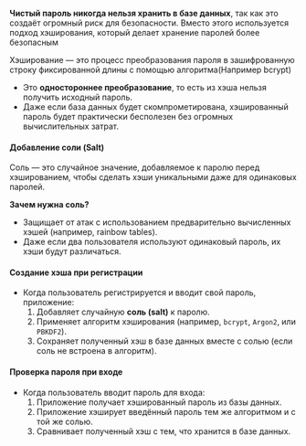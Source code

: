 
**Чистый пароль никогда нельзя хранить в базе данных**, так как это создаёт огромный риск для безопасности. Вместо этого используется подход хэширования, который делает хранение паролей более безопасным


Хэширование — это процесс преобразования пароля в зашифрованную строку фиксированной длины с помощью алгоритма(Например bcrypt)
- Это **одностороннее преобразование**, то есть из хэша нельзя получить исходный пароль.
- Даже если база данных будет скомпрометирована, хэшированный пароль будет практически бесполезен без огромных вычислительных затрат.

#### **Добавление соли (Salt)**
Соль — это случайное значение, добавляемое к паролю перед хэшированием, чтобы сделать хэши уникальными даже для одинаковых паролей.

**Зачем нужна соль?**
- Защищает от атак с использованием предварительно вычисленных хэшей (например, rainbow tables).
- Даже если два пользователя используют одинаковый пароль, их хэши будут различаться.


#### **Создание хэша при регистрации**

- Когда пользователь регистрируется и вводит свой пароль, приложение:
    1. Добавляет случайную **соль (salt)** к паролю.
    2. Применяет алгоритм хэширования (например, `bcrypt`, `Argon2`, или `PBKDF2`).
    3. Сохраняет полученный хэш в базе данных вместе с солью (если соль не встроена в алгоритм).
#### **Проверка пароля при входе**

- Когда пользователь вводит пароль для входа:
    1. Приложение получает хэшированный пароль из базы данных.
    2. Приложение хэширует введённый пароль тем же алгоритмом и с той же солью.
    3. Сравнивает полученный хэш с тем, что хранится в базе данных.